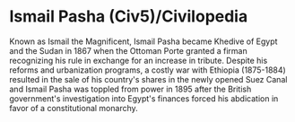 # Ismail Pasha (Civ5)/Civilopedia

Known as Ismail the Magnificent, Ismail Pasha became Khedive of Egypt and the Sudan in 1867 when the Ottoman Porte granted a firman recognizing his rule in exchange for an increase in tribute. Despite his reforms and urbanization programs, a costly war with Ethiopia (1875-1884) resulted in the sale of his country's shares in the newly opened Suez Canal and Ismail Pasha was toppled from power in 1895 after the British government's investigation into Egypt's finances forced his abdication in favor of a constitutional monarchy.